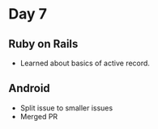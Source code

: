 # Day 7

## Ruby on Rails
- Learned about basics of active record.

## Android
- Split issue to smaller issues
- Merged PR
